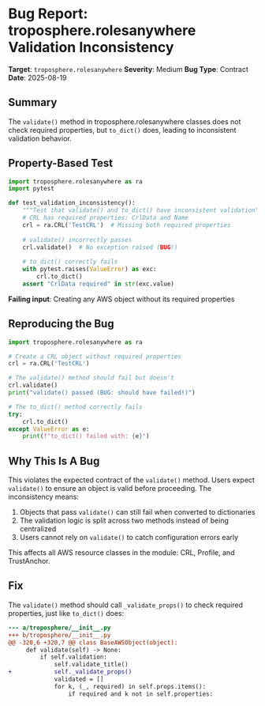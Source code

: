 # Bug Report: troposphere.rolesanywhere Validation Inconsistency

**Target**: `troposphere.rolesanywhere`
**Severity**: Medium
**Bug Type**: Contract
**Date**: 2025-08-19

## Summary

The `validate()` method in troposphere.rolesanywhere classes does not check required properties, but `to_dict()` does, leading to inconsistent validation behavior.

## Property-Based Test

```python
import troposphere.rolesanywhere as ra
import pytest

def test_validation_inconsistency():
    """Test that validate() and to_dict() have inconsistent validation"""
    # CRL has required properties: CrlData and Name
    crl = ra.CRL('TestCRL')  # Missing both required properties
    
    # validate() incorrectly passes
    crl.validate()  # No exception raised (BUG!)
    
    # to_dict() correctly fails
    with pytest.raises(ValueError) as exc:
        crl.to_dict()
    assert "CrlData required" in str(exc.value)
```

**Failing input**: Creating any AWS object without its required properties

## Reproducing the Bug

```python
import troposphere.rolesanywhere as ra

# Create a CRL object without required properties
crl = ra.CRL('TestCRL')

# The validate() method should fail but doesn't
crl.validate()
print("validate() passed (BUG: should have failed!)")

# The to_dict() method correctly fails
try:
    crl.to_dict()
except ValueError as e:
    print(f"to_dict() failed with: {e}")
```

## Why This Is A Bug

This violates the expected contract of the `validate()` method. Users expect `validate()` to ensure an object is valid before proceeding. The inconsistency means:
1. Objects that pass `validate()` can still fail when converted to dictionaries
2. The validation logic is split across two methods instead of being centralized
3. Users cannot rely on `validate()` to catch configuration errors early

This affects all AWS resource classes in the module: CRL, Profile, and TrustAnchor.

## Fix

The `validate()` method should call `_validate_props()` to check required properties, just like `to_dict()` does:

```diff
--- a/troposphere/__init__.py
+++ b/troposphere/__init__.py
@@ -320,6 +320,7 @@ class BaseAWSObject(object):
     def validate(self) -> None:
         if self.validation:
             self.validate_title()
+            self._validate_props()
             validated = []
             for k, (_, required) in self.props.items():
                 if required and k not in self.properties:
```